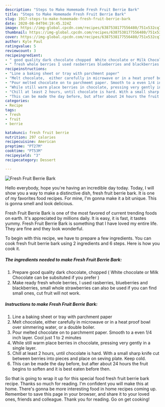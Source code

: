 ```yaml
---
description: "Steps to Make Homemade Fresh Fruit Berrie Bark"
title: "Steps to Make Homemade Fresh Fruit Berrie Bark"
slug: 1917-steps-to-make-homemade-fresh-fruit-berrie-bark
date: 2020-08-04T04:19:45.324Z
image: https://img-global.cpcdn.com/recipes/6387538177556480/751x532cq70/fresh-fruit-berrie-bark-recipe-main-photo.jpg
thumbnail: https://img-global.cpcdn.com/recipes/6387538177556480/751x532cq70/fresh-fruit-berrie-bark-recipe-main-photo.jpg
cover: https://img-global.cpcdn.com/recipes/6387538177556480/751x532cq70/fresh-fruit-berrie-bark-recipe-main-photo.jpg
author: Kyle Paul
ratingvalue: 5
reviewcount: 3
recipeingredient:
- " good quality dark chocolate chopped  White chocolate or Milk Chocolate can be subsituted if you prefer "
- " fresh whole berries I used rasberries blueberries and blackberries small whole strawberries can also be used if you can find small ones cut fruit will not work"
recipeinstructions:
- "Line a baking sheet or tray with parchment paper"
- "Melt chocolate,  either carefully in microwave or in a heat proof bowl over simmering water, or a double boiler."
- "Pour melted chocolate on to parchmemt paper. Smooth to a even 1/4 inch layer. Cool just 1 to 2 minutes"
- "While still warm place berries in chocolate, pressing very gently in a single layer."
- "Chill at least 2 hours, until chocolate is hard. With a small sharp knife cut between berries into pieces and place on seving plate. Keep cold."
- "This can be made the day before, but after about 24 hours the fruit begins to soften and it is best eaten before then."
categories:
- Recipe
tags:
- fresh
- fruit
- berrie

katakunci: fresh fruit berrie 
nutrition: 297 calories
recipecuisine: American
preptime: "PT27M"
cooktime: "PT53M"
recipeyield: "3"
recipecategory: Dessert

---
```



![Fresh Fruit Berrie Bark](https://img-global.cpcdn.com/recipes/6387538177556480/751x532cq70/fresh-fruit-berrie-bark-recipe-main-photo.jpg)

Hello everybody, hope you're having an incredible day today. Today, I will show you a way to make a distinctive dish, fresh fruit berrie bark. It is one of my favorites food recipes. For mine, I'm gonna make it a bit unique. This is gonna smell and look delicious.

Fresh Fruit Berrie Bark is one of the most favored of current trending foods on earth. It's appreciated by millions daily. It is easy, it is fast, it tastes yummy. Fresh Fruit Berrie Bark is something that I have loved my entire life. They are fine and they look wonderful.




To begin with this recipe, we have to prepare a few ingredients. You can cook fresh fruit berrie bark using 2 ingredients and 6 steps. Here is how you cook it.

<!--inarticleads1-->

##### The ingredients needed to make Fresh Fruit Berrie Bark:

1. Prepare  good quality dark chocolate, chopped ( White chocolate or Milk Chocolate can be subsituted if you prefer )
1. Make ready  fresh whole berries, I used rasberries, blueberries and blackberries, small whole strawberries can also be used if you can find small ones, cut fruit will not work.




<!--inarticleads2-->

##### Instructions to make Fresh Fruit Berrie Bark:

1. Line a baking sheet or tray with parchment paper
1. Melt chocolate,  either carefully in microwave or in a heat proof bowl over simmering water, or a double boiler.
1. Pour melted chocolate on to parchmemt paper. Smooth to a even 1/4 inch layer. Cool just 1 to 2 minutes
1. While still warm place berries in chocolate, pressing very gently in a single layer.
1. Chill at least 2 hours, until chocolate is hard. With a small sharp knife cut between berries into pieces and place on seving plate. Keep cold.
1. This can be made the day before, but after about 24 hours the fruit begins to soften and it is best eaten before then.




So that is going to wrap it up for this special food fresh fruit berrie bark recipe. Thanks so much for reading. I'm confident you will make this at home. There's gonna be more interesting food in home recipes coming up. Remember to save this page in your browser, and share it to your loved ones, friends and colleague. Thank you for reading. Go on get cooking!
